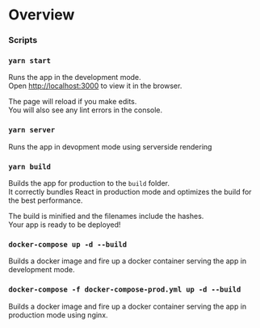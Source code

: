 # Overview

### Scripts

### `yarn start`

Runs the app in the development mode.<br>
Open [http://localhost:3000](http://localhost:3000) to view it in the browser.

The page will reload if you make edits.<br>
You will also see any lint errors in the console.

### `yarn server`

Runs the app in devopment mode using serverside rendering

### `yarn build`

Builds the app for production to the `build` folder.<br>
It correctly bundles React in production mode and optimizes the build for the best performance.

The build is minified and the filenames include the hashes.<br>
Your app is ready to be deployed!

### `docker-compose up -d --build`

Builds a docker image and fire up a docker container serving the app in development mode.

### `docker-compose -f docker-compose-prod.yml up -d --build`

Builds a docker image and fire up a docker container serving the app in production mode using nginx.
